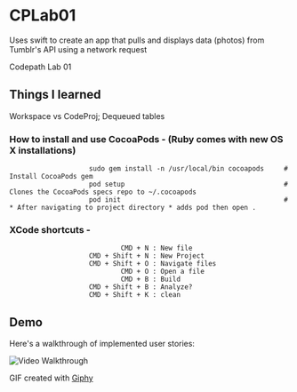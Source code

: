 # CPLab01
Uses swift to create an app that pulls and displays data (photos) from Tumblr's API using a network request 

Codepath Lab 01

## Things I learned
Workspace vs CodeProj; Dequeued tables
### How to install and use CocoaPods - (Ruby comes with new OS X installations)
                        sudo gem install -n /usr/local/bin cocoapods     # Install CocoaPods gem
                        pod setup                                        # Clones the CocoaPods specs repo to ~/.cocoapods
                        pod init                                         # * After navigating to project directory * adds pod then open .

### XCode shortcuts - 
                                CMD + N : New file
                        CMD + Shift + N : New Project
                        CMD + Shift + O : Navigate files
                                CMD + O : Open a file
                                CMD + B : Build
                        CMD + Shift + B : Analyze?
                        CMD + Shift + K : clean
                  
## Demo

Here's a walkthrough of implemented user stories:

<img src='https://media.giphy.com/media/h2TuucrqVKvMhq4I2c/giphy.gif' title='Demo' width='' alt='Video Walkthrough' />

GIF created with [Giphy](http://www.giphy.com)


                  

